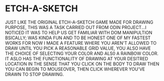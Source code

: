 # ETCH-A-SKETCH
JUST LIKE THE ORIGINAL ETCH-A-SKETCH GAME MADE FOR DRAWING PURPOSE, THIS WAS A TASK CARRIED OUT FROM ODIN PROJECT...I NOTICED IT WAS TO HELP US GET FAMILIAR WITH DOM MANIPULTION BSICALLY; WAS KINDA FUN AND TO BE HONEST ONE OF MY FASTEST WORKS FOR NOW
I MADE A FEATURE WHERE YOU AREN'T ALLOWED TO DRAW UNTIL YOU PICK A REASONABLE GRID VALUE, YOU ALSO HAVE THE CHOICE OF SELECTING YOUR COLOR AND ALS0 A RAINBOW COLOR.
IT ASLO HAS THE FUNCTIONALITY OF DRAWING AT YOUR DESITRED LOCATION IN THE SENSE THAT YOU CLICK ON THE BODY TO DRAW THEN YOU CAN BEGIN TO MOUSEOVER, THEN CLICK WHEREVER YOU'VE DRAWN TO STOP DRAWING.